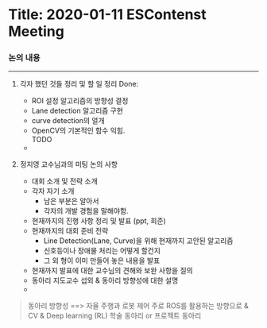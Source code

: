 # Title: 2020-01-11 ESContenst Meeting

### 논의 내용
-------------------------------------------------------------------
1. 각자 했던 것들 정리 및 할 일 정리
    Done:
    * ROI 설정 알고리즘의 방향성 결정
    * Lane detection 알고리즘 구현
    * curve detection의 얼개
    * OpenCV의 기본적인 함수 익힘. <br>
    TODO
    * 

2. 정지영 교수님과의 미팅 논의 사항  
    * 대회 소개 및 전략 소개  
    * 각자 자기 소개  
        * 남은 부분은 알아서  
        * 각자의 개발 경험을 말해야함.  
    * 현재까지의 진행 사항 정리 및 발표 (ppt, 희준)  
    * 현재까지의 대회 준비 전략  
        * Line Detection(Lane, Curve)을 위해 현재까지 고안된 알고리즘  
        * 신호등이나 장애물 처리는 어떻게 할건지  
        * 그 외 형이 이미 만들어 놓은 내용을 발표  
    * 현재까지 발표에 대한 교수님의 견해와 보완 사항을 질의
    * 동아리 지도교수 섭외 & 동아리 방향성에 대한 설명
    * 

> 동아리 방향성 ==> 자율 주행과 로봇 제어
> 주로 ROS를 활용하는 방향으로 & CV & Deep learning (RL)
> 학술 동아리 or 프로젝트 동아리
